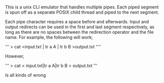 This is a unix CLI emulator that handles multiple pipes. Each piped segment is spun off as a separate POSIX child thread and piped to the next segment.

Each pipe character requires a space before and afterwards. Input and output redirects can be used in the first and last segment respectively, as long as there are no spaces between the redirection operator and the file name. For example, the following will work;

'''
\> cat <input.txt | tr a A | tr b B >output.txt
''''

However,

'''
\> cat < input.txt|tr a A|tr b B > output.txt
'''

Is all kinds of wrong
